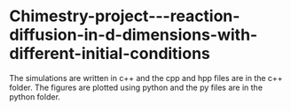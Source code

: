 # Chimestry-project---reaction-diffusion-in-d-dimensions-with-different-initial-conditions
The simulations are written in c++ and the cpp and hpp files are in the c++ folder.
The figures are plotted using python and the py files are in the python folder.
